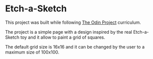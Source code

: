 # Etch-a-Sketch

This project was built while following [The Odin Project](https://theodinproject.com) curriculum. 

The project is a simple page with a design inspired by the real Etch-a-Sketch toy and it allow to paint a grid of squares. 

The default grid size is 16x16 and it can be changed by the user to a maximum size of 100x100.
